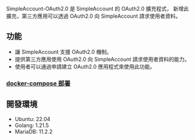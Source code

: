SimpleAccount-OAuth2.0 是 SimpleAccount 的 OAuth2.0 擴充程式，
新增此擴充，第三方應用可以透過 OAuth2.0 向 SimpleAccount 請求使用者資料。
## 功能

- 讓 SimpleAccount 支援 OAuth2.0 機制。
- 提供第三方應用使用 OAuth2.0 向 SimpleAccount 請求使用者資料的能力。
- 使用者可以通過申請建立 OAuth2.0 應用程式來使用此功能。 
### [docker-compose 部署](https://github.com/lucap9056/SimpleAccount-OAuth2.0/blob/main/build/deploy.md) 
## 開發環境
- Ubuntu: 22.04
- Golang: 1.21.5
- MariaDB: 11.2.2

